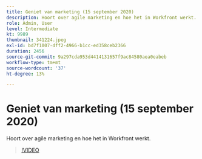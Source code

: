 ```yaml
---
title: Geniet van marketing (15 september 2020)
description: Hoort over agile marketing en hoe het in Workfront werkt. (Tussen 60 en 160 tekens)
role: Admin, User
level: Intermediate
kt: 9989
thumbnail: 341224.jpeg
exl-id: bd7f1007-dff2-4966-b1cc-ed358ceb2366
duration: 2456
source-git-commit: 9a297cda953d4414131657f9ac84580aea0eabeb
workflow-type: tm+mt
source-wordcount: '37'
ht-degree: 13%

---
```


# Geniet van marketing (15 september 2020)

Hoort over agile marketing en hoe het in Workfront werkt.

>[!VIDEO](https://video.tv.adobe.com/v/341224/?quality=12&learn=on)
